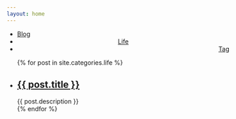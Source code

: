 ```yaml
---
layout: home
---
```


<div class="index-content opinion">
    <div class="section">
        <ul class="artical-cate">
            <li><a href="/"><span>Blog</span></a></li>
            <li class="on" style="text-align:center"><a href="/life"><span>Life</span></a></li>
            <li style="text-align:right"><a href="/tag"><span>Tag</span></a></li>
            <!--
            <li style="text-align:right"><a href="/project"><span>Project</span></a></li>-->
        </ul>
        <div class="cate-bar"><span id="cateBar"></span></div>
        <ul class="artical-list">
        {% for post in site.categories.life %}
            <li>
                <h2>
                    <a href="{{ post.url }}">{{ post.title }}</a>
                </h2>
                <div class="title-desc">{{ post.description }}</div>
            </li>
        {% endfor %}
        </ul>
    </div>
    <div class="aside">
    </div>
</div>
